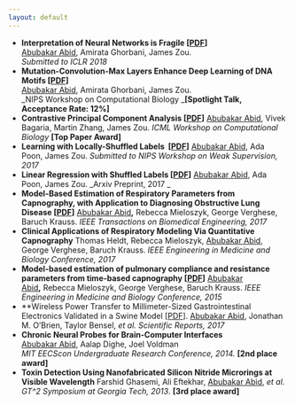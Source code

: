 ```yaml
---
layout: default
---
```


  * **Interpretation of Neural Networks is Fragile [[PDF](https://openreview.net/pdf?id=H1xJjlbAZ)]**  <br>
  <span style="text-decoration: underline;">Abubakar Abid</span>, Amirata Ghorbani, James Zou.  <br>
  _Submitted to ICLR 2018_ <br>
  * **Mutation-Convolution-Max Layers Enhance Deep Learning of DNA Motifs [[PDF](http://a12d.com/wp-content/uploads/2016/01/Mutation_Convolution_NIPS_Workshop-15.pdf)]**  <br>
  <span style="text-decoration: underline;">Abubakar Abid</span>, Amirata Ghorbani, James Zou.  <br>
  _NIPS Workshop on Computational Biology _**[Spotlight Talk, Acceptance Rate: 12%]**  <br>
  * **Contrastive Principal Component Analysis [[PDF](https://arxiv.org/pdf/1709.06716.pdf)]** <span style="text-decoration: underline;">Abubakar Abid</span>, Vivek Bagaria, Martin Zhang, James Zou. _ICML Workshop on Computational Biology_ **[Top Paper Award]** <br>
  * **Learning with Locally-Shuffled Labels  [[PDF](http://a12d.com/wp-content/uploads/2016/01/shuffled_regression_nips_weak_workshop-6.pdf)]** <span style="text-decoration: underline;">Abubakar Abid</span>, Ada Poon, James Zou. _Submitted to NIPS Workshop on Weak Supervision, 2017_ <br>
  * **Linear Regression with Shuffled Labels [[PDF](https://arxiv.org/pdf/1705.01342.pdf)]** <span style="text-decoration: underline;">Abubakar Abid</span>, Ada Poon, James Zou. _Arxiv Preprint, 2017 _ <br>
  * **Model-Based Estimation of Respiratory Parameters from Capnography, with Application to Diagnosing Obstructive Lung Disease [[PDF](http://a12d.com/wp-content/uploads/2016/01/07915749.pdf)]** <span style="text-decoration: underline;">Abubakar Abid</span><b>,</b> Rebecca Mieloszyk, George Verghese, Baruch Krauss. _IEEE Transactions on Biomedical Engineering, 2017_ <br>
  * **Clinical Applications of Respiratory Modeling Via Quantitative Capnography** Thomas Heldt, Rebecca Mieloszyk, <span style="text-decoration: underline;">Abubakar Abid</span>, George Verghese, Baruch Krauss. _IEEE Engineering in Medicine and Biology Conference, 2017_ <br>
  * **Model-based estimation of pulmonary compliance and resistance parameters from time-based capnography [[PDF](http://a12d.com/wp-content/uploads/2016/01/07318701.pdf)]** <span style="text-decoration: underline;">Abubakar Abid</span><b>,</b> Rebecca Mieloszyk, George Verghese, Baruch Krauss. _IEEE Engineering in Medicine and Biology Conference, 2015_ <br>
  * **Wireless Power Transfer to Millimeter-Sized Gastrointestinal Electronics Validated in a Swine Model [[PDF](http://a12d.com/wp-content/uploads/2016/01/srep46745.pdf)]. <span style="text-decoration: underline;">Abubakar Abid</span>, Jonathan M. O’Brien, Taylor Bensel, _et al._ _Scientific Reports, 2017_ <br>
  * **Chronic Neural Probes for Brain-Computer Interfaces**  <br>
  <span style="text-decoration: underline;">Abubakar Abid</span>, Aalap Dighe, Joel Voldman <br>
  _MIT EECScon Undergraduate Research Conference, 2014._ **[2nd place award]**  <br>
  * **Toxin Detection Using Nanofabricated Silicon Nitride Microrings at Visible Wavelength** Farshid Ghasemi, Ali Eftekhar, <span style="text-decoration: underline;">Abubakar Abid</span>, _et al_. _GT^2 Symposium at Georgia Tech, 2013_. **[3rd place award]** <br>
